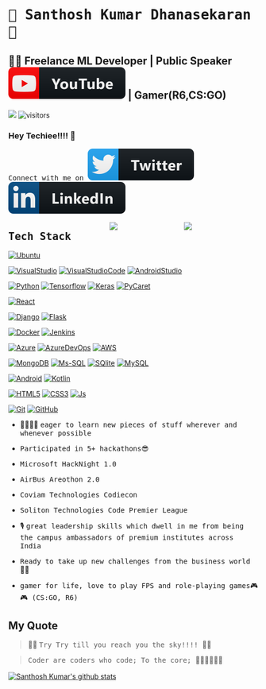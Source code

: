 # <samp> 🤖 Santhosh Kumar Dhanasekaran  🤖</samp>
## 👨‍💻 Freelance ML Developer | Public Speaker [<img src="https://raw.githubusercontent.com/8bithemant/8bithemant/master/svg/streaming/youtube.svg" >](https://www.youtube.com/channel/UC2cPWhOwuiX4DCTXMPUgl7g) | Gamer(R6,CS:GO)
<a href="https://github.com/Santhoshkumard11?tab=repositories"><img src="https://badges.frapsoft.com/os/v2/open-source.svg?v=103"/></a>
![visitors](https://visitor-badge.glitch.me/badge?page_id=Santhoshkumard11)

### Hey Techiee!!!! 👋

<samp> Connect with me on </samp> [<img src="https://raw.githubusercontent.com/8bithemant/8bithemant/master/svg/social/twitter.svg" >](https://twitter.com/santos11541/) [<img src="https://raw.githubusercontent.com/8bithemant/8bithemant/master/svg/social/linkedin.svg" >](https://www.linkedin.com/in/santhosh-kumar-dhanasekaran-85a89b131/)

<a href="https://www.youracclaim.com/badges/315a746c-78db-4b05-8546-ad551fbe0227"> <img align='right' src='https://github.com/Santhoshkumard11/Santhoshkumard11/blob/master/images/oracle_badge.png' width='150'> </a>
<a href="https://www.credential.net/cfe8d9b7-0270-4008-b13d-3993d299b523#gs.drxigo"> <img align='right' src='https://github.com/Santhoshkumard11/Santhoshkumard11/blob/master/images/microsoft_badge.png' width='150"'> </a>

<!-- Add the images of social accounts-->

## <samp>Tech Stack </samp>

[![Ubuntu](https://img.shields.io/badge/-Ubuntu-black?style=flat&logo=Ubuntu&link=https://github.com/Santhoshkumard11)](https://github.com/Santhoshkumard11)

[![VisualStudio](https://img.shields.io/badge/-VisualStudio-black?style=flat&logo=visual-studio&link=https://github.com/Santhoshkumard11&logoColor=522D91)](https://github.com/Santhoshkumard11)
[![VisualStudioCode](https://img.shields.io/badge/-VisualStudioCode-black?style=flat&logo=visual-studio-code&link=https://github.com/Santhoshkumard11&logoColor=007ACC)](https://github.com/Santhoshkumard11)
[![AndroidStudio](https://img.shields.io/badge/-AndroidStudio-black?style=flat&logo=android-studio&link=https://github.com/Santhoshkumard11)](https://github.com/Santhoshkumard11)

[![Python](https://img.shields.io/badge/-Python-black?style=flat&logo=python&link=https://github.com/Santhoshkumard11)](https://github.com/Santhoshkumard11) [![Tensorflow](https://img.shields.io/badge/-TensorFlow-black?style=flat&logo=tensorflow&link=https://github.com/Santhoshkumard11)](https://github.com/Santhoshkumard11) [![Keras](https://img.shields.io/badge/-Keras-black?style=flat&logo=keras&link=https://github.com/Santhoshkumard11&logoColor=D00000)](https://github.com/Santhoshkumard11) [![PyCaret](https://img.shields.io/badge/-PyCaret-black?style=flat&logo=PyCaret&link=https://github.com/Santhoshkumard11)](https://github.com/Santhoshkumard11)

[![React](https://img.shields.io/badge/-React-black?style=flat&logo=React&link=https://github.com/Santhoshkumard11)](https://github.com/Santhoshkumard11)

[![Django](https://img.shields.io/badge/-Django-black?style=flat&logo=django&link=https://github.com/Santhoshkumard11&logoColor=092E20)](https://github.com/Santhoshkumard11)
[![Flask](https://img.shields.io/badge/-Flask-black?style=flat&logo=flask&link=https://github.com/Santhoshkumard11)](https://github.com/Santhoshkumard11) 

[![Docker](https://img.shields.io/badge/-Docker-black?style=flat&logo=docker&link=https://github.com/Santhoshkumard11)](https://github.com/Santhoshkumard11)
[![Jenkins](https://img.shields.io/badge/-Jenkins-black?style=flat&logo=jenkins&link=https://github.com/Santhoshkumard11)](https://github.com/Santhoshkumard11)

[![Azure](https://img.shields.io/badge/-MicrosoftAzure-black?style=flat&logo=microsoft-azure&link=https://github.com/Santhoshkumard11)](https://github.com/Santhoshkumard11)
[![AzureDevOps](https://img.shields.io/badge/-AzureDevOps-black?style=flat&logo=azure-devops&link=https://github.com/Santhoshkumard11)](https://github.com/Santhoshkumard11)
[![AWS](https://img.shields.io/badge/-AmazonAWS-black?style=flat&logo=amazon-aws&link=https://github.com/Santhoshkumard11&logoColor=FF9900)](https://github.com/Santhoshkumard11)

[![MongoDB](https://img.shields.io/badge/-MongoDB-black?style=flat&logo=mongodb&link=https://github.com/Santhoshkumard11)](https://github.com/Santhoshkumard11)
[![Ms-SQL](https://img.shields.io/badge/-MicrosoftSQLServer-black?style=flat&logo=microsoft-sql-server&link=https://github.com/Santhoshkumard11)](https://github.com/Santhoshkumard11)
[![SQlite](https://img.shields.io/badge/-SQLite-black?style=flat&logo=SQLite&link=https://github.com/Santhoshkumard11)](https://github.com/Santhoshkumard11)
[![MySQL](https://img.shields.io/badge/-MySQL-black?style=flat&logo=mysql&link=https://github.com/Santhoshkumard11)](https://github.com/Santhoshkumard11) 


[![Android](https://img.shields.io/badge/-Android-black?style=flat&logo=Android&logowidth=20&link=https://github.com/Santhoshkumard11)](https://github.com/Santhoshkumard11) [![Kotlin](https://img.shields.io/badge/-Kotlin-black?style=flat&logo=kotlin&logowidth=20&link=https://github.com/Santhoshkumard11)](https://github.com/Santhoshkumard11)


[![HTML5](https://img.shields.io/badge/-HTML5-E34F26?style=flat&logo=html5&logoColor=white&link=https://github.com/Santhoshkumard11)](https://github.com/Santhoshkumard11) [![CSS3](https://img.shields.io/badge/-CSS3-1572B6?style=flat&logo=css3&link=https://github.com/Santhoshkumard11)](https://github.com/Santhoshkumard11) [![Js](https://img.shields.io/badge/-Javascript-black?style=flat&logo=javascript&link=https://github.com/Santhoshkumard11)](https://github.com/Santhoshkumard11)

[![Git](https://img.shields.io/badge/-Git-black?style=flat&logo=git&link=https://github.com/Santhoshkumard11)](https://github.com/Santhoshkumard11) [![GitHub](https://img.shields.io/badge/-GitHub-181717?style=flat&logo=github&link=https://github.com/Santhoshkumard11)](https://github.com/Santhoshkumard11)

* 🤹‍♂️🤹‍♂️ <samp> eager to learn new pieces of stuff wherever and whenever possible </samp>
* <samp> Participated in 5+ hackathons😎 </samp>
* <samp> Microsoft HackNight 1.0 </samp>
* <samp> AirBus Areothon 2.0 </samp>
* <samp> Coviam Technologies Codiecon </samp>
* <samp> Soliton Technologies Code Premier League </samp>

* 🎙 <samp> great leadership skills which dwell in me from being the campus ambassadors of premium institutes across India </samp>

* <samp> Ready to take up new challenges from the business world </samp>🐱‍🏍

* <samp> gamer for life, love to play FPS and role-playing games🎮🎮 (CS:GO, R6) </samp>


## My Quote

> 🌌🌌 <samp>Try Try till you reach you the sky!!!! </samp>🙌🙌 

> <samp> Coder are coders who code; To the core; </samp>👨‍💻👨‍💻👨‍💻 

<a href="https://github.com/Santhoshkumard11/github-readme-stats">
  <img align="center" src="https://github-readme-stats-lac.vercel.app/api?username=santhoshkumard11&show_icons=true&count_private=true&theme=algolia" alt="Santhosh Kumar's github stats" />
</a>






<!--
**Santhoshkumard11/Santhoshkumard11** is a ✨ _special_ ✨ repository because its `README.md` (this file) appears on your GitHub profile.

Here are some ideas to get you started:

- 🔭 I’m currently working on ...
- 🌱 I’m currently learning ...
- 👯 I’m looking to collaborate on ...
- 🤔 I’m looking for help with ...
- 💬 Ask me about ...
- 📫 How to reach me: ...
- 😄 Pronouns: ...
- ⚡ Fun fact: ...
-->
